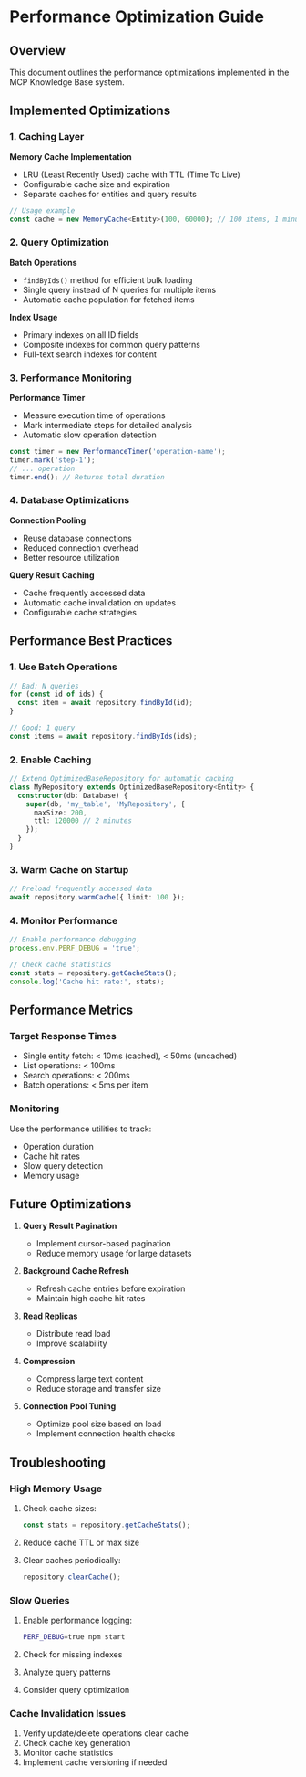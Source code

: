 # Performance Optimization Guide

## Overview

This document outlines the performance optimizations implemented in the MCP Knowledge Base system.

## Implemented Optimizations

### 1. Caching Layer

**Memory Cache Implementation**
- LRU (Least Recently Used) cache with TTL (Time To Live)
- Configurable cache size and expiration
- Separate caches for entities and query results

```typescript
// Usage example
const cache = new MemoryCache<Entity>(100, 60000); // 100 items, 1 minute TTL
```

### 2. Query Optimization

**Batch Operations**
- `findByIds()` method for efficient bulk loading
- Single query instead of N queries for multiple items
- Automatic cache population for fetched items

**Index Usage**
- Primary indexes on all ID fields
- Composite indexes for common query patterns
- Full-text search indexes for content

### 3. Performance Monitoring

**Performance Timer**
- Measure execution time of operations
- Mark intermediate steps for detailed analysis
- Automatic slow operation detection

```typescript
const timer = new PerformanceTimer('operation-name');
timer.mark('step-1');
// ... operation
timer.end(); // Returns total duration
```

### 4. Database Optimizations

**Connection Pooling**
- Reuse database connections
- Reduced connection overhead
- Better resource utilization

**Query Result Caching**
- Cache frequently accessed data
- Automatic cache invalidation on updates
- Configurable cache strategies

## Performance Best Practices

### 1. Use Batch Operations

```typescript
// Bad: N queries
for (const id of ids) {
  const item = await repository.findById(id);
}

// Good: 1 query
const items = await repository.findByIds(ids);
```

### 2. Enable Caching

```typescript
// Extend OptimizedBaseRepository for automatic caching
class MyRepository extends OptimizedBaseRepository<Entity> {
  constructor(db: Database) {
    super(db, 'my_table', 'MyRepository', {
      maxSize: 200,
      ttl: 120000 // 2 minutes
    });
  }
}
```

### 3. Warm Cache on Startup

```typescript
// Preload frequently accessed data
await repository.warmCache({ limit: 100 });
```

### 4. Monitor Performance

```typescript
// Enable performance debugging
process.env.PERF_DEBUG = 'true';

// Check cache statistics
const stats = repository.getCacheStats();
console.log('Cache hit rate:', stats);
```

## Performance Metrics

### Target Response Times

- Single entity fetch: < 10ms (cached), < 50ms (uncached)
- List operations: < 100ms
- Search operations: < 200ms
- Batch operations: < 5ms per item

### Monitoring

Use the performance utilities to track:
- Operation duration
- Cache hit rates
- Slow query detection
- Memory usage

## Future Optimizations

1. **Query Result Pagination**
   - Implement cursor-based pagination
   - Reduce memory usage for large datasets

2. **Background Cache Refresh**
   - Refresh cache entries before expiration
   - Maintain high cache hit rates

3. **Read Replicas**
   - Distribute read load
   - Improve scalability

4. **Compression**
   - Compress large text content
   - Reduce storage and transfer size

5. **Connection Pool Tuning**
   - Optimize pool size based on load
   - Implement connection health checks

## Troubleshooting

### High Memory Usage

1. Check cache sizes:
   ```typescript
   const stats = repository.getCacheStats();
   ```

2. Reduce cache TTL or max size
3. Clear caches periodically:
   ```typescript
   repository.clearCache();
   ```

### Slow Queries

1. Enable performance logging:
   ```bash
   PERF_DEBUG=true npm start
   ```

2. Check for missing indexes
3. Analyze query patterns
4. Consider query optimization

### Cache Invalidation Issues

1. Verify update/delete operations clear cache
2. Check cache key generation
3. Monitor cache statistics
4. Implement cache versioning if needed